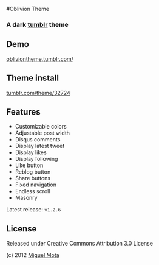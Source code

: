 #Oblivion Theme

### A dark [tumblr](http://www.tumblr.com/) theme 

## Demo

[obliviontheme.tumblr.com/](http://obliviontheme.tumblr.com/)

## Theme install

[tumblr.com/theme/32724](http://www.tumblr.com/theme/32724)

## Features

* Customizable colors
* Adjustable post width
* Disqus comments
* Display latest tweet
* Display likes
* Display following
* Like button
* Reblog button
* Share buttons
* Fixed navigation
* Endless scroll
* Masonry

Latest release: <code>v1.2.6</code>

## License

Released under Creative Commons Attribution 3.0 License

(c) 2012 [Miguel Mota](http://www.miguelmota.com/)